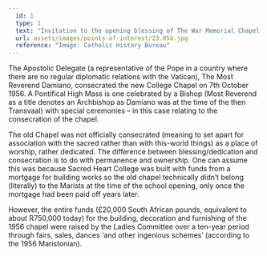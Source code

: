 ```yaml
---
  id: 1
  type: 1
  text: "Invitation to the opening blessing of The War Memorial Chapel of the Assumption of Our Lady and Blessed Marcellin Champagnat and Pontifical High Mass in 1956."
  url: assets/images/points-of-interest/23.05b.jpg
  reference: "Image: Catholic History Bureau"
---
```

The Apostolic Delegate (a representative of the Pope in a country where there are no regular diplomatic relations with the Vatican), The Most Reverend Damiano, consecrated the new College Chapel on 7th October 1956\. A Pontifical High Mass is one celebrated by a Bishop (Most Reverend as a title denotes an Archbishop as Damiano was at the time of the then Transvaal) with special ceremonies – in this case relating to the consecration of the chapel.

The old Chapel was not officially consecrated (meaning to set apart for association with the sacred rather than with this-world things) as a place of worship, rather dedicated. The difference between blessing/dedication and consecration is to do with permanence and ownership. One can assume this was because Sacred Heart College was built with funds from a mortgage for building works so the old chapel technically didn’t belong (literally) to the Marists at the time of the school opening, only once the mortgage had been paid off years later.

However, the entire funds (£20,000 South African pounds, equivalent to about R750,000 today) for the building, decoration and furnishing of the 1956 chapel were raised by the Ladies Committee over a ten-year period through fairs, sales, dances ‘and other ingenious schemes’ (according to the 1956 Maristonian).
        